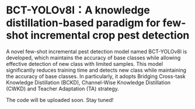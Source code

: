 # BCT-YOLOv8l：A knowledge distillation-based paradigm for few-shot incremental crop pest detection

A novel few-shot incremental pest detection model named BCT-YOLOv8l is developed, which maintains the accuracy of base classes while allowing effective detection of new class with limited samples. This model significantly reduces training time and detects new class while maintaining the accuracy of base classes. In particularly, it adopts Bridging Cross-task Knowledge Distillation (BCKD), Channel-Wise Knowledge Distillation (CWKD) and Teacher Adaptation (TA) strategy.

The code will be uploaded soon. Stay tuned!

